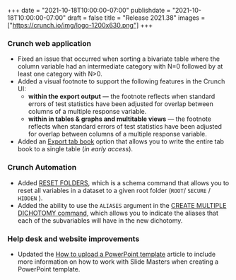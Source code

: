 +++
date = "2021-10-18T10:00:00-07:00"
publishdate = "2021-10-18T10:00:00-07:00"
draft = false
title = "Release 2021.38"
images = ["https://crunch.io/img/logo-1200x630.png"]
+++

### Crunch web application

- Fixed an issue that occurred when sorting a bivariate table where the column variable had an intermediate category with N=0 followed by at least one category with N>0.
- Added a visual footnote to support the following features in the Crunch UI:
    - **within the export output** — the footnote reflects when standard errors of test statistics have been adjusted for overlap between columns of a multiple response variable.
    - **within in tables & graphs and multitable views** — the footnote reflects when standard errors of test statistics have been adjusted for overlap between columns of a multiple response variable.
- Added an [Export tab book](https://help.crunch.io/hc/en-us/articles/360040498732-Exporting-Tab-Books) option that allows you to write the entire tab book to a single table (*in early access*).

### Crunch Automation

- Added [RESET FOLDERS](https://help.crunch.io/hc/en-us/articles/4411258025485-RESET-FOLDERS-command), which is a schema command that allows you to reset all variables in a dataset to a given root folder (`ROOT`/ `SECURE` / `HIDDEN` ).
- Added the ability to use the `ALIASES` argument in the [CREATE MULTIPLE DICHOTOMY command](https://help.crunch.io/hc/en-us/articles/360042039552-CREATE-MULTIPLE-DICHOTOMY-command), which allows you to indicate the aliases that each of the subvariables will have in the new dichotomy.

### Help desk and website improvements

- Updated the [How to upload a PowerPoint template](https://help.crunch.io/hc/en-us/articles/360040054752-How-to-upload-a-PowerPoint-template) article to include more information on how to work with Slide Masters when creating a PowerPoint template.
